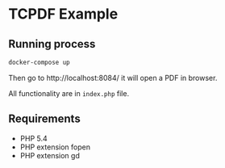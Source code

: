 # TCPDF Example

## Running process
```bash
docker-compose up
```

Then go to http://localhost:8084/ it will open a PDF in browser.

All functionality are in `index.php` file.

## Requirements

- PHP 5.4
- PHP extension fopen
- PHP extension gd
 